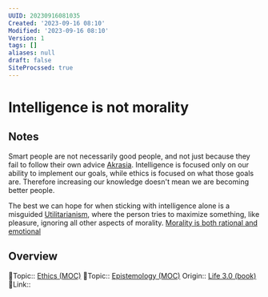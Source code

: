 ```yaml
---
UUID: 20230916081035
Created: '2023-09-16 08:10'
Modified: '2023-09-16 08:10'
Version: 1
tags: []
aliases: null
draft: false
SiteProcssed: true
---
```


# Intelligence is not morality

## Notes

Smart people are not necessarily good people, and not just because they fail to follow their own advice [Akrasia](/notes/akrasia.md). Intelligence is focused only on our ability to implement our goals, while ethics is focused on what those goals are. Therefore increasing our knowledge doesn't mean we are becoming better people. 

The best we can hope for when sticking with intelligence alone is a misguided [Utilitarianism](/notes/utilitarianism.md), where the person tries to maximize something, like pleasure, ignoring all other aspects of morality. [Morality is both rational and emotional](/notes/morality-is-both-rational-and-emotional.md)

## Overview
🔼Topic:: [Ethics (MOC)](/mocs/ethics-moc.md)
🔼Topic:: [Epistemology (MOC)](/mocs/epistemology-moc.md)
Origin:: [Life 3.0 (book)](null)
🔗Link:: 



